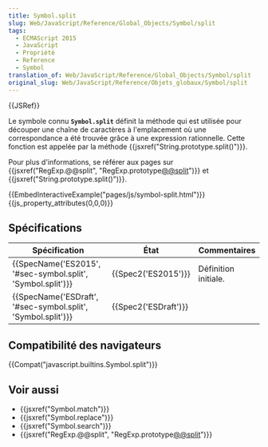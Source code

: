 ```yaml
---
title: Symbol.split
slug: Web/JavaScript/Reference/Global_Objects/Symbol/split
tags:
  - ECMAScript 2015
  - JavaScript
  - Propriété
  - Reference
  - Symbol
translation_of: Web/JavaScript/Reference/Global_Objects/Symbol/split
original_slug: Web/JavaScript/Reference/Objets_globaux/Symbol/split
---
```

{{JSRef}}

Le symbole connu **`Symbol.split`** définit la méthode qui est utilisée pour découper une chaîne de caractères à l'emplacement où une correspondance a été trouvée grâce à une expression rationnelle. Cette fonction est appelée par la méthode {{jsxref("String.prototype.split()")}}.

Pour plus d'informations, se référer aux pages sur {{jsxref("RegExp.@@split", "RegExp.prototype[@@split]()")}} et {{jsxref("String.prototype.split()")}}.

{{EmbedInteractiveExample("pages/js/symbol-split.html")}}{{js_property_attributes(0,0,0)}}

## Spécifications

| Spécification                                                                    | État                         | Commentaires         |
| -------------------------------------------------------------------------------- | ---------------------------- | -------------------- |
| {{SpecName('ES2015', '#sec-symbol.split', 'Symbol.split')}} | {{Spec2('ES2015')}}     | Définition initiale. |
| {{SpecName('ESDraft', '#sec-symbol.split', 'Symbol.split')}} | {{Spec2('ESDraft')}} |                      |

## Compatibilité des navigateurs

{{Compat("javascript.builtins.Symbol.split")}}

## Voir aussi

- {{jsxref("Symbol.match")}}
- {{jsxref("Symbol.replace")}}
- {{jsxref("Symbol.search")}}
- {{jsxref("RegExp.@@split", "RegExp.prototype[@@split]()")}}

